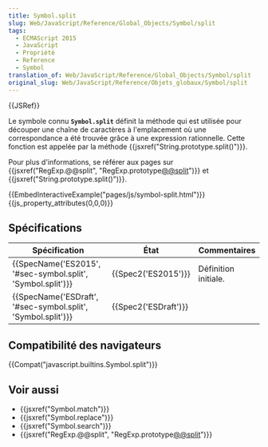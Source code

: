 ```yaml
---
title: Symbol.split
slug: Web/JavaScript/Reference/Global_Objects/Symbol/split
tags:
  - ECMAScript 2015
  - JavaScript
  - Propriété
  - Reference
  - Symbol
translation_of: Web/JavaScript/Reference/Global_Objects/Symbol/split
original_slug: Web/JavaScript/Reference/Objets_globaux/Symbol/split
---
```

{{JSRef}}

Le symbole connu **`Symbol.split`** définit la méthode qui est utilisée pour découper une chaîne de caractères à l'emplacement où une correspondance a été trouvée grâce à une expression rationnelle. Cette fonction est appelée par la méthode {{jsxref("String.prototype.split()")}}.

Pour plus d'informations, se référer aux pages sur {{jsxref("RegExp.@@split", "RegExp.prototype[@@split]()")}} et {{jsxref("String.prototype.split()")}}.

{{EmbedInteractiveExample("pages/js/symbol-split.html")}}{{js_property_attributes(0,0,0)}}

## Spécifications

| Spécification                                                                    | État                         | Commentaires         |
| -------------------------------------------------------------------------------- | ---------------------------- | -------------------- |
| {{SpecName('ES2015', '#sec-symbol.split', 'Symbol.split')}} | {{Spec2('ES2015')}}     | Définition initiale. |
| {{SpecName('ESDraft', '#sec-symbol.split', 'Symbol.split')}} | {{Spec2('ESDraft')}} |                      |

## Compatibilité des navigateurs

{{Compat("javascript.builtins.Symbol.split")}}

## Voir aussi

- {{jsxref("Symbol.match")}}
- {{jsxref("Symbol.replace")}}
- {{jsxref("Symbol.search")}}
- {{jsxref("RegExp.@@split", "RegExp.prototype[@@split]()")}}

